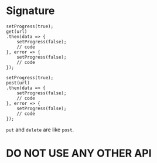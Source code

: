 # Signature

```
setProgress(true);
get(url)
.then(data => {
    setProgress(false);
    // code
}, error => {
    setProgress(false);
    // code
});
```

```
setProgress(true);
post(url)
.then(data => {
    setProgress(false);
    // code
}, error => {
    setProgress(false);
    // code
});
```

`put` and `delete` are like `post`.

# DO NOT USE ANY OTHER API
